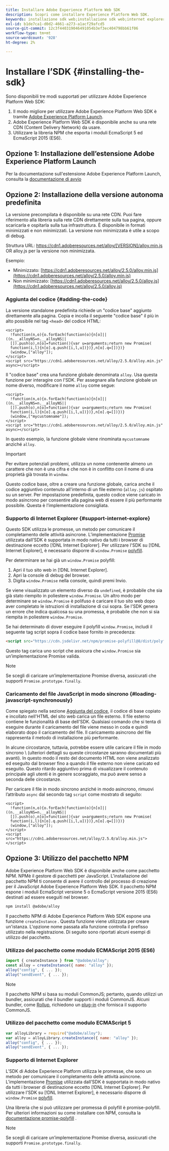 ```yaml
---
title: Installare Adobe Experience Platform Web SDK
description: Scopri come installare Experience Platform Web SDK.
keywords: installazione sdk web;installazione sdk web;internet explorer;promise;pacchetto npm
exl-id: b1de7ca1-d0d2-4661-a273-a1acf29afcd5
source-git-commit: 12c3f440319046491054b3ef3ec404798bb61f06
workflow-type: tm+mt
source-wordcount: '928'
ht-degree: 2%

---
```


# Installare l’SDK {#installing-the-sdk}

Sono disponibili tre modi supportati per utilizzare Adobe Experience Platform Web SDK:

1. Il modo migliore per utilizzare Adobe Experience Platform Web SDK è tramite [Adobe Experience Platform Launch](https://launch.adobe.com/).
1. Adobe Experience Platform Web SDK è disponibile anche su una rete CDN (Content Delivery Network) da usare.
1. Utilizzare la libreria NPM che esporta i moduli EcmaScript 5 ed EcmaScript 2015 (ES6).

## Opzione 1: Installazione dell’estensione Adobe Experience Platform Launch

Per la documentazione sull&#39;estensione Adobe Experience Platform Launch, consulta la [documentazione di avvio](../../tags/extensions/web/sdk/overview.md)

## Opzione 2: Installazione della versione autonoma predefinita

La versione precompilata è disponibile su una rete CDN. Puoi fare riferimento alla libreria sulla rete CDN direttamente sulla tua pagina, oppure scaricarla e ospitarla sulla tua infrastruttura. È disponibile in formati minimizzati e non minimizzati. La versione non minimizzata è utile a scopo di debug.

Struttura URL: https://cdn1.adoberesources.net/alloy/[VERSION]/alloy.min.js OR alloy.js per la versione non minimizzata.

Esempio:


* Minimizzato: [https://cdn1.adoberesources.net/alloy/2.5.0/alloy.min.js](https://cdn1.adoberesources.net/alloy/2.5.0/alloy.min.js)
* Non minimizzato: [https://cdn1.adoberesources.net/alloy/2.5.0/alloy.js](https://cdn1.adoberesources.net/alloy/2.5.0/alloy.js)


### Aggiunta del codice {#adding-the-code}

La versione standalone predefinita richiede un &quot;codice base&quot; aggiunto direttamente alla pagina. Copia e incolla il seguente &quot;codice base&quot; il più in alto possibile nel tag `<head>` del codice HTML:

```markup
<script>
  !function(n,o){o.forEach(function(o){n[o]||((n.__alloyNS=n.__alloyNS||
  []).push(o),n[o]=function(){var u=arguments;return new Promise(
  function(i,l){n[o].q.push([i,l,u])})},n[o].q=[])})}
  (window,["alloy"]);
</script>
<script src="https://cdn1.adoberesources.net/alloy/2.5.0/alloy.min.js" async></script>
```

Il &quot;codice base&quot; crea una funzione globale denominata `alloy`. Usa questa funzione per interagire con l&#39;SDK. Per assegnare alla funzione globale un nome diverso, modificare il nome `alloy` come segue:

```markup
<script>
  !function(n,o){o.forEach(function(o){n[o]||((n.__alloyNS=n.__alloyNS||
  []).push(o),n[o]=function(){var u=arguments;return new Promise(
  function(i,l){n[o].q.push([i,l,u])})},n[o].q=[])})}
  (window,["mycustomname"]);
</script>
<script src="https://cdn1.adoberesources.net/alloy/2.5.0/alloy.min.js" async></script>
```

In questo esempio, la funzione globale viene rinominata `mycustomname` anziché `alloy`.

>[!IMPORTANT]
>
>Per evitare potenziali problemi, utilizza un nome contenente almeno un carattere che non è una cifra e che non è in conflitto con il nome di una proprietà già trovata in `window`.

Questo codice base, oltre a creare una funzione globale, carica anche il codice aggiuntivo contenuto all&#39;interno di un file esterno \(`alloy.js`\) ospitato su un server. Per impostazione predefinita, questo codice viene caricato in modo asincrono per consentire alla pagina web di essere il più performante possibile. Questa è l’implementazione consigliata.

### Supporto di Internet Explorer {#support-internet-explore}

Questo SDK utilizza le promesse, un metodo per comunicare il completamento delle attività asincrone. L’implementazione [Promise](https://developer.mozilla.org/it-IT/docs/Web/JavaScript/Reference/Global_Objects/Promise) utilizzata dall’SDK è supportata in modo nativo da tutti i browser di destinazione eccetto [!DNL Internet Explorer]. Per utilizzare l&#39;SDK su [!DNL Internet Explorer], è necessario disporre di `window.Promise` [polyfill](https://remysharp.com/2010/10/08/what-is-a-polyfill).

Per determinare se hai già un `window.Promise` polyfill:

1. Apri il tuo sito web in [!DNL Internet Explorer].
1. Apri la console di debug del browser.
1. Digita `window.Promise` nella console, quindi premi Invio.

Se viene visualizzato un elemento diverso da `undefined`, è probabile che sia già stato riempito in poliestere `window.Promise`. Un altro modo per determinare se `window.Promise` è polifuso è caricare il tuo sito web dopo aver completato le istruzioni di installazione di cui sopra. Se l&#39;SDK genera un errore che indica qualcosa su una promessa, è probabile che non si sia riempita in poliestere `window.Promise`.

Se hai determinato di dover eseguire il polyfill `window.Promise`, includi il seguente tag script sopra il codice base fornito in precedenza:

```html
<script src="https://cdn.jsdelivr.net/npm/promise-polyfill@8/dist/polyfill.min.js"></script>
```

Questo tag carica uno script che assicura che `window.Promise` sia un’implementazione Promise valida.

>[!NOTE]
>
>Se scegli di caricare un’implementazione Promise diversa, assicurati che supporti `Promise.prototype.finally`.

### Caricamento del file JavaScript in modo sincrono {#loading-javascript-synchronously}

Come spiegato nella sezione [Aggiunta del codice](#adding-the-code), il codice di base copiato e incollato nell&#39;HTML del sito web carica un file esterno. Il file esterno contiene le funzionalità di base dell&#39;SDK. Qualsiasi comando che si tenta di eseguire durante il caricamento del file viene messo in coda e quindi elaborato dopo il caricamento del file. Il caricamento asincrono del file rappresenta il metodo di installazione più performante.

In alcune circostanze, tuttavia, potrebbe essere utile caricare il file in modo sincrono \ (ulteriori dettagli su queste circostanze saranno documentati più avanti\). In questo modo il resto del documento HTML non viene analizzato ed eseguito dal browser fino a quando il file esterno non viene caricato ed eseguito. Questo ritardo aggiuntivo prima di visualizzare il contenuto principale agli utenti è in genere scoraggiato, ma può avere senso a seconda delle circostanze.

Per caricare il file in modo sincrono anziché in modo asincrono, rimuovi l’attributo `async` dal secondo tag `script` come mostrato di seguito:

```markup
<script>
  !function(n,o){o.forEach(function(o){n[o]||((n.__alloyNS=n.__alloyNS||
  []).push(o),n[o]=function(){var u=arguments;return new Promise(
  function(i,l){n[o].q.push([i,l,u])})},n[o].q=[])})}
  (window,["alloy"]);
</script>
<script src="https://cdn1.adoberesources.net/alloy/2.5.0/alloy.min.js"></script>
```

## Opzione 3: Utilizzo del pacchetto NPM

Adobe Experience Platform Web SDK è disponibile anche come pacchetto NPM. [](https://www.npmjs.com) NPMè il gestore di pacchetti per JavaScript. L&#39;installazione del pacchetto NPM ti consente di avere il controllo del processo di creazione per il JavaScript Adobe Experience Platform Web SDK. Il pacchetto NPM espone i moduli EcmaScript versione 5 o EcmaScript versione 2015 (ES6) destinati ad essere eseguiti nel browser.

```bash
npm install @adobe/alloy
```

Il pacchetto NPM di Adobe Experience Platform Web SDK espone una funzione `createInstance` . Questa funzione viene utilizzata per creare un&#39;istanza. L&#39;opzione nome passata alla funzione controlla il prefisso utilizzato nella registrazione. Di seguito sono riportati alcuni esempi di utilizzo del pacchetto.

### Utilizzo del pacchetto come modulo ECMAScript 2015 (ES6)

```javascript
import { createInstance } from "@adobe/alloy";
const alloy = createInstance({ name: "alloy" });
alloy("config", { ... });
alloy("sendEvent", { ... });
```

>[!NOTE]
>
>Il pacchetto NPM si basa su moduli CommonJS; pertanto, quando utilizzi un bundler, assicurati che il bundler supporti i moduli CommonJS. Alcuni bundler, come [Rollup](https://rollupjs.org), richiedono un [plug-in](https://www.npmjs.com/package/@rollup/plugin-commonjs) che fornisca il supporto CommonJS.

### Utilizzo del pacchetto come modulo ECMAScript 5

```javascript
var alloyLibrary = require("@adobe/alloy");
var alloy = alloyLibrary.createInstance({ name: "alloy" });
alloy("config", { ... });
alloy("sendEvent", { ... });
```

### Supporto di Internet Explorer

L’SDK di Adobe Experience Platform utilizza le promesse, che sono un metodo per comunicare il completamento delle attività asincrone. L’implementazione [Promise](https://developer.mozilla.org/en-US/docs/Web/JavaScript/Reference/Global_Objects/Promise) utilizzata dall’SDK è supportata in modo nativo da tutti i browser di destinazione eccetto [!DNL Internet Explorer]. Per utilizzare l&#39;SDK su [!DNL Internet Explorer], è necessario disporre di `window.Promise` [polyfill](https://remysharp.com/2010/10/08/what-is-a-polyfill).

Una libreria che si può utilizzare per promessa di polyfill è promise-polyfill. Per ulteriori informazioni su come installare con NPM, consulta la [documentazione promise-polyfill](https://www.npmjs.com/package/promise-polyfill) .

>[!NOTE]
>
>Se scegli di caricare un’implementazione Promise diversa, assicurati che supporti `Promise.prototype.finally`.
